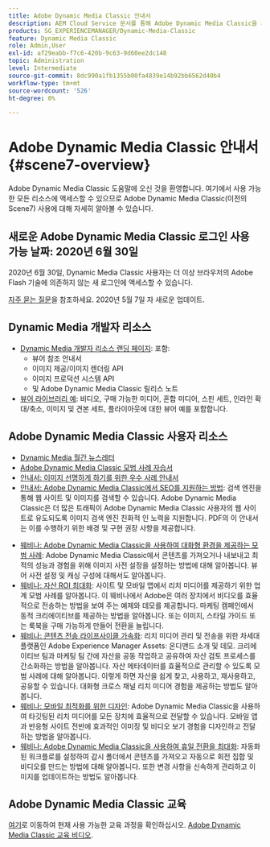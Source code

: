 ```yaml
---
title: Adobe Dynamic Media Classic 안내서
description: AEM Cloud Service 문서를 통해 Adobe Dynamic Media Classic을 사용하여 비디오, 플라이아웃 등을 관리하는 방법에 대해 자세히 알아보십시오.
products: SG_EXPERIENCEMANAGER/Dynamic-Media-Classic
feature: Dynamic Media Classic
role: Admin,User
exl-id: af29eabb-f7c6-420b-9c63-9d60ee2dc148
topic: Administration
level: Intermediate
source-git-commit: 8dc990a1fb1355b00fa4839e14b92bb6562d40b4
workflow-type: tm+mt
source-wordcount: '526'
ht-degree: 0%

---
```


# Adobe Dynamic Media Classic 안내서 {#scene7-overview}

Adobe Dynamic Media Classic 도움말에 오신 것을 환영합니다. 여기에서 사용 가능한 모든 리소스에 액세스할 수 있으므로 Adobe Dynamic Media Classic(이전의 Scene7) 사용에 대해 자세히 알아볼 수 있습니다.

## 새로운 Adobe Dynamic Media Classic 로그인 사용 가능 날짜: 2020년 6월 30일

2020년 6월 30일, Dynamic Media Classic 사용자는 더 이상 브라우저의 Adobe Flash 기술에 의존하지 않는 새 로그인에 액세스할 수 있습니다.

[자주 묻는 질문](new-ui-2020.md)을 참조하세요. 2020년 5월 7일 자 새로운 업데이트.

## Dynamic Media 개발자 리소스

* [Dynamic Media 개발자 리소스 랜딩 페이지](https://experienceleague.adobe.com/en/docs/dynamic-media-developer-resources): 포함:
   * 뷰어 참조 안내서
   * 이미지 제공/이미지 렌더링 API
   * 이미지 프로덕션 시스템 API
   * 및 Adobe Dynamic Media Classic 릴리스 노트
* [뷰어 라이브러리 예](https://landing.adobe.com/en/na/dynamic-media/ctir-2755/live-demos.html): 비디오, 구매 가능한 미디어, 혼합 미디어, 스핀 세트, 인라인 확대/축소, 이미지 및 견본 세트, 플라이아웃에 대한 뷰어 예를 포함합니다.

## Adobe Dynamic Media Classic 사용자 리소스

* [Dynamic Media 월간 뉴스레터](dynamic-media-newsletter.md)
* [Adobe Dynamic Media Classic 모범 사례 자습서](https://experienceleague.adobe.com/en/docs/experience-manager-learn/dynamic-media-classic-tutorial/overview)
* [안내서: 이미지 선명하게 하기를 위한 우수 사례 안내서](/help/using/assets/s7_sharpening_images.pdf)
* [안내서: Adobe Dynamic Media Classic에서 SEO를 지원하는 방법](/help/using/assets/s7_seo.pdf): 검색 엔진을 통해 웹 사이트 및 이미지를 검색할 수 있습니다. Adobe Dynamic Media Classic은 더 많은 트래픽이 Adobe Dynamic Media Classic 사용자의 웹 사이트로 유도되도록 이미지 검색 엔진 친화적 인 노력을 지원합니다. PDF의 이 안내서는 이를 수행하기 위한 배경 및 구현 권장 사항을 제공합니다.
<!-- * [Webinar: Best Practices for Responsive Design](http://offers.adobe.com/en/na/marketing/landings/_40458_responsive_design_live_on_demand_webinar.html): Learn practical tips on how to improve your mobile strategy. See real-world examples of responsive design in action. Create one primary asset that works across multiple devices and increase mobile performance by dynamically changing the resolution of images or the orientation of images for portrait or landscape displays. Learn how to also dynamically crop, scale, or resize images. -->
* [웨비나: Adobe Dynamic Media Classic을 사용하여 대화형 환경을 제공하는 모범 사례](https://seminars.adobeconnect.com/p7wb8ej3u6d/): Adobe Dynamic Media Classic에서 콘텐츠를 가져오거나 내보내고 최적의 성능과 경험을 위해 이미지 사전 설정을 설정하는 방법에 대해 알아봅니다. 뷰어 사전 설정 및 캐싱 구성에 대해서도 알아봅니다.
* [웨비나: 자산 ROI 최대화](https://adobecustomersuccess.adobeconnect.com/p5ar3hfrrec/?launcher=false&amp;fcsContent=true&amp;pbMode=normal&amp;proto=true): 사이트 및 모바일 앱에서 리치 미디어를 제공하기 위한 업계 모범 사례를 알아봅니다. 이 웨비나에서 Adobe은 여러 장치에서 비디오를 효율적으로 전송하는 방법을 보여 주는 예제와 데모를 제공합니다. 마케팅 캠페인에서 동적 크리에이티브를 제공하는 방법을 알아봅니다. 또는 이미지, 스타일 가이드 또는 룩북을 구매 가능하게 만들어 전환을 늘립니다.
* [웨비나: 콘텐츠 전송 라이프사이클 가속화](https://adobecustomersuccess.adobeconnect.com/p88ducm9pqv/): 리치 미디어 관리 및 전송을 위한 차세대 플랫폼인 Adobe Experience Manager Assets: 온디맨드 소개 및 데모. 크리에이티브 팀과 마케팅 팀 간에 자산을 공동 작업하고 공유하여 자산 검토 프로세스를 간소화하는 방법을 알아봅니다. 자산 메타데이터를 효율적으로 관리할 수 있도록 모범 사례에 대해 알아봅니다. 이렇게 하면 자산을 쉽게 찾고, 사용하고, 재사용하고, 공유할 수 있습니다. 대화형 크로스 채널 리치 미디어 경험을 제공하는 방법도 알아봅니다.
* [웨비나: 모바일 최적화를 위한 디자인](https://adobecustomersuccess.adobeconnect.com/p6oqd3wydif/?launcher=false&amp;fcsContent=true&amp;pbMode=normal&amp;proto=true): Adobe Dynamic Media Classic을 사용하여 타깃팅된 리치 미디어를 모든 장치에 효율적으로 전달할 수 있습니다. 모바일 앱과 반응형 사이트 전반에 효과적인 이미징 및 비디오 보기 경험을 디자인하고 전달하는 방법을 알아봅니다.
* [웨비나: Adobe Dynamic Media Classic을 사용하여 휴일 전환을 최대화](https://adobecustomersuccess.adobeconnect.com/p32n1yr85c9/?proto=true): 자동화된 워크플로를 설정하여 감시 폴더에서 콘텐츠를 가져오고 자동으로 회전 집합 및 비디오를 만드는 방법에 대해 알아봅니다. 또한 변경 사항을 신속하게 관리하고 이미지를 업데이트하는 방법도 알아봅니다.

## Adobe Dynamic Media Classic 교육

[여기](https://learning.adobe.com/catalog.html#product=adobe-scene7)로 이동하여 현재 사용 가능한 교육 과정을 확인하십시오.
[Adobe Dynamic Media Classic 교육 비디오](/help/using/training-videos.md).
